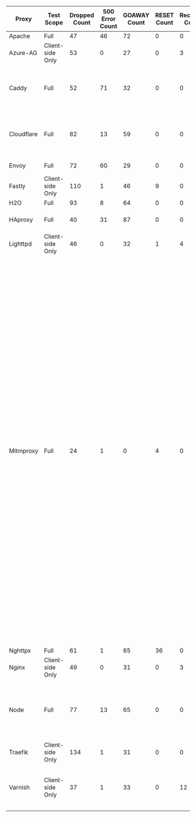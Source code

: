 | Proxy | Test Scope | Dropped Count | 500 Error Count | GOAWAY Count | RESET Count | Received Count | Modified Count | Unmodified Count | Received Tests | Modified Tests | Unmodified Tests |
| ----- | ---------- | ------------- | --------------- | ------------ | ----------- | -------------- | -------------- | ---------------- | -------------- | -------------- | ---------------- |
| Apache | Full | 47 | 46 | 72 | 0 | 0 | 0 | 0 |  |  |  |
| Azure-AG | Client-side Only | 53 | 0 | 27 | 0 | 3 | 0 | 0 | 4, 8, 87 |  |  |
| Caddy | Full | 52 | 71 | 32 | 0 | 0 | 6 | 4 |  | 137, 138, 139, 140, 141, 142 | 110, 135, 136, 151 |
| Cloudflare | Full | 82 | 13 | 59 | 0 | 0 | 8 | 4 |  | 4, 58, 87, 126, 135, 136, 141, 165 | 8, 71, 110, 151 |
| Envoy | Full | 72 | 60 | 29 | 0 | 0 | 0 | 4 |  |  | 110, 135, 136, 151 |
| Fastly | Client-side Only | 110 | 1 | 46 | 9 | 0 | 0 | 0 |  |  |  |
| H2O | Full | 93 | 8 | 64 | 0 | 0 | 0 | 0 |  |  |  |
| HAproxy | Full | 40 | 31 | 87 | 0 | 0 | 2 | 5 |  | 126, 165 | 110, 135, 136, 142, 151 |
| Lighttpd | Client-side Only | 46 | 0 | 32 | 1 | 4 | 0 | 0 | 4, 7, 83, 87 |  |  |
| Mitmproxy | Full | 24 | 1 | 0 | 4 | 0 | 4 | 133 |  | 4, 87, 126, 165 | 1, 3, 5, 6, 7, 8, 10, 11, 12, 13, 15, 20, 21, 22, 23, 24, 25, 26, 27, 28, 29, 30, 31, 32, 35, 36, 37, 38, 39, 40, 41, 42, 43, 44, 45, 46, 47, 48, 49, 50, 51, 52, 53, 54, 55, 56, 57, 58, 59, 60, 61, 62, 63, 64, 65, 66, 67, 68, 69, 70, 71, 72, 73, 74, 75, 80, 81, 82, 83, 85, 86, 88, 89, 90, 91, 92, 94, 95, 96, 97, 98, 99, 100, 101, 102, 103, 104, 105, 106, 107, 108, 110, 111, 115, 116, 118, 119, 120, 124, 125, 127, 128, 129, 130, 131, 132, 133, 134, 135, 136, 137, 138, 139, 140, 141, 142, 143, 148, 149, 150, 151, 153, 154, 155, 157, 158, 159, 160, 161, 162, 163, 164, 166 |
| Nghttpx | Full | 61 | 1 | 65 | 36 | 0 | 0 | 2 |  |  | 110, 151 |
| Nginx | Client-side Only | 49 | 0 | 31 | 0 | 3 | 0 | 0 | 4, 8, 87 |  |  |
| Node | Full | 77 | 13 | 65 | 0 | 0 | 8 | 2 |  | 128, 129, 131, 132, 133, 134, 135, 136 | 110, 151 |
| Traefik | Client-side Only | 134 | 1 | 31 | 0 | 0 | 0 | 0 |  |  |  |
| Varnish | Client-side Only | 37 | 1 | 33 | 0 | 12 | 0 | 0 | 4, 10, 40, 51, 52, 53, 54, 55, 56, 60, 67, 87 |  |  |
